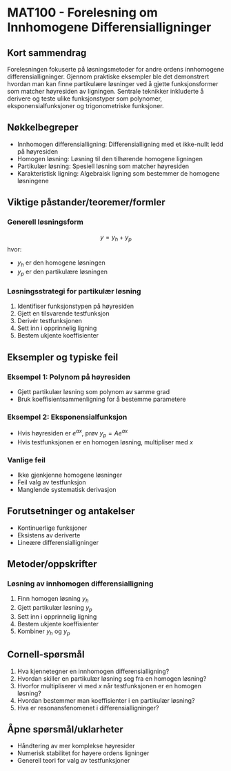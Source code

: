 # MAT100 - Forelesning om Innhomogene Differensialligninger

## Kort sammendrag
Forelesningen fokuserte på løsningsmetoder for andre ordens innhomogene differensialligninger. Gjennom praktiske eksempler ble det demonstrert hvordan man kan finne partikulære løsninger ved å gjette funksjonsformer som matcher høyresiden av ligningen. Sentrale teknikker inkluderte å derivere og teste ulike funksjonstyper som polynomer, eksponensialfunksjoner og trigonometriske funksjoner.

## Nøkkelbegreper
- Innhomogen differensialligning: Differensialligning med et ikke-nullt ledd på høyresiden
- Homogen løsning: Løsning til den tilhørende homogene ligningen
- Partikulær løsning: Spesiell løsning som matcher høyresiden
- Karakteristisk ligning: Algebraisk ligning som bestemmer de homogene løsningene

## Viktige påstander/teoremer/formler

### Generell løsningsform
$$y = y_h + y_p$$
hvor:
- $y_h$ er den homogene løsningen
- $y_p$ er den partikulære løsningen

### Løsningsstrategi for partikulær løsning
1. Identifiser funksjonstypen på høyresiden
2. Gjett en tilsvarende testfunksjon
3. Derivér testfunksjonen
4. Sett inn i opprinnelig ligning
5. Bestem ukjente koeffisienter

## Eksempler og typiske feil

### Eksempel 1: Polynom på høyresiden
- Gjett partikulær løsning som polynom av samme grad
- Bruk koeffisientsammenligning for å bestemme parametere

### Eksempel 2: Eksponensialfunksjon
- Hvis høyresiden er $e^{ax}$, prøv $y_p = Ae^{ax}$
- Hvis testfunksjonen er en homogen løsning, multipliser med $x$

### Vanlige feil
- Ikke gjenkjenne homogene løsninger
- Feil valg av testfunksjon
- Manglende systematisk derivasjon

## Forutsetninger og antakelser
- Kontinuerlige funksjoner
- Eksistens av deriverte
- Lineære differensialligninger

## Metoder/oppskrifter

### Løsning av innhomogen differensialligning
1. Finn homogen løsning $y_h$
2. Gjett partikulær løsning $y_p$
3. Sett inn i opprinnelig ligning
4. Bestem ukjente koeffisienter
5. Kombiner $y_h$ og $y_p$

## Cornell-spørsmål
1. Hva kjennetegner en innhomogen differensialligning?
2. Hvordan skiller en partikulær løsning seg fra en homogen løsning?
3. Hvorfor multipliserer vi med $x$ når testfunksjonen er en homogen løsning?
4. Hvordan bestemmer man koeffisienter i en partikulær løsning?
5. Hva er resonansfenomenet i differensialligninger?

## Åpne spørsmål/uklarheter
- Håndtering av mer komplekse høyresider
- Numerisk stabilitet for høyere ordens ligninger
- Generell teori for valg av testfunksjoner